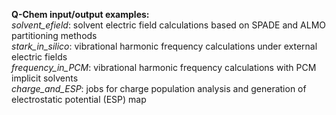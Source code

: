 **Q-Chem input/output examples:**  
 *solvent_efield*: solvent electric field calculations based on SPADE and ALMO partitioning methods  
*stark_in_silico*: vibrational harmonic frequency calculations under external electric fields  
*frequency_in_PCM*: vibrational harmonic frequency calculations with PCM implicit solvents  
*charge_and_ESP*: jobs for charge population analysis and generation of electrostatic potential (ESP) map
